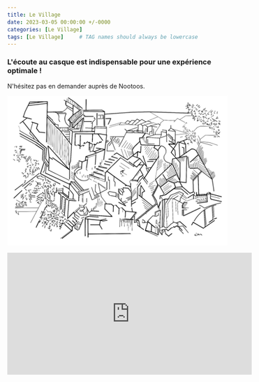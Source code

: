 ```yaml
---
title: Le Village
date: 2023-03-05 00:00:00 +/-0000
categories: [Le Village]
tags: [Le Village]     # TAG names should always be lowercase
---
```


### L'écoute au casque est indispensable pour une expérience optimale !
N'hésitez pas en demander auprès de Nootoos.

![Le Village](/assets/img/tableaux/LeVillage.jpg)

<iframe width="560" height="280" src="https://www.bandlab.com/embed/shout/?id=11c2564a6470ea11a94c0003ffd19c0f_a7e523751dff4509b12030fc2c779660" frameborder="0" allowfullscreen></iframe>
